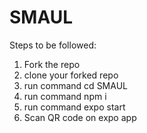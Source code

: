 # SMAUL
Steps to be followed:
1. Fork the repo
2. clone your forked repo
3. run command cd SMAUL
4. run command npm i
5. run command expo start
6. Scan QR code on expo app
